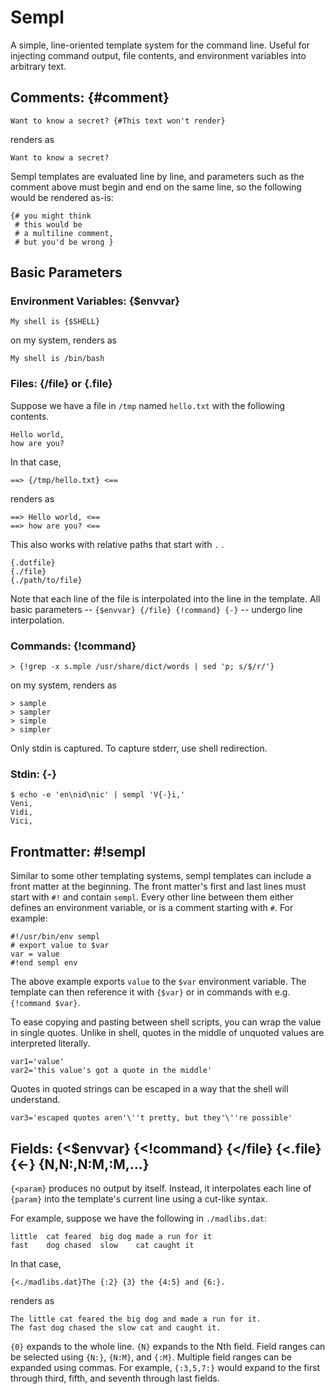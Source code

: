 
# Sempl

A simple, line-oriented template system for the command line.
Useful for injecting command output, file contents,
and environment variables into arbitrary text.

## Comments: {#comment}

    Want to know a secret? {#This text won't render}

renders as

    Want to know a secret? 

Sempl templates are evaluated line by line,
and parameters such as the comment above must begin and end on the same line,
so the following would be rendered as-is:

    {# you might think
     # this would be
     # a multiline comment,
     # but you'd be wrong }

<!-- test
    {# you might think
     # this would be
     # a multiline comment,
     # but you'd be wrong }
-->

## Basic Parameters

### Environment Variables: {$envvar}

    My shell is {$SHELL}

on my system, renders as

    My shell is /bin/bash

### Files: {/file} or {.file}

Suppose we have a file in `/tmp` named `hello.txt`
with the following contents.

    Hello world,
    how are you?

In that case,

    ==> {/tmp/hello.txt} <==

renders as

    ==> Hello world, <==
    ==> how are you? <==

This also works with relative paths that start with `.` .

    {.dotfile}
    {./file}
    {./path/to/file}



Note that each line of the file is interpolated into the line in the template.
All basic parameters -- `{$envvar} {/file} {!command} {-}` --
undergo line interpolation.

### Commands: {!command}

    > {!grep -x s.mple /usr/share/dict/words | sed 'p; s/$/r/'}

on my system, renders as

    > sample
    > sampler
    > simple
    > simpler

Only stdin is captured.
To capture stderr, use shell redirection.

### Stdin: {-}

	$ echo -e 'en\nid\nic' | sempl 'V{-}i,'
	Veni,
	Vidi,
	Vici,

## Frontmatter: #!sempl

Similar to some other templating systems,
sempl templates can include a front matter at the beginning.
The front matter's first and last lines must start with `#!` and contain `sempl`.
Every other line between them either defines an environment variable,
or is a comment starting with `#`.
For example:

    #!/usr/bin/env sempl
    # export value to $var
    var = value
    #!end sempl env

The above example exports `value` to the `$var` environment variable.
The template can then reference it with `{$var}`
or in commands with e.g. `{!command $var}`.

To ease copying and pasting between shell scripts,
you can wrap the value in single quotes.
Unlike in shell, quotes in the middle of unquoted values are interpreted literally.

    var1='value'
    var2='this value's got a quote in the middle'

Quotes in quoted strings can be escaped in a way that the shell will understand.

    var3='escaped quotes aren'\''t pretty, but they'\''re possible'

## Fields: {<$envvar} {<!command} {</file} {<.file} {<-} {N,N:,N:M,:M,...}

`{<param}` produces no output by itself.
Instead, it interpolates each line of `{param}`
into the template's current line using a cut-like syntax.

For example, suppose we have the following in `./madlibs.dat`:

    little	cat	feared	big	dog	made a run for it
    fast	dog	chased	slow	cat	caught it

In that case,

    {<./madlibs.dat}The {:2} {3} the {4:5} and {6:}.

renders as

    The little cat feared the big dog and made a run for it.
    The fast dog chased the slow cat and caught it.

`{0}` expands to the whole line.
`{N}` expands to the Nth field.
Field ranges can be selected using `{N:}`, `{N:M}`, and `{:M}`.
Multiple field ranges can be expanded using commas.
For example, `{:3,5,7:}` would expand to the first through third,
fifth, and seventh through last fields.

<!--
## Line Continuation

    ... {!a-very | long --command | pipe-line} {./a/very/long/file/name} {$a_very_long_environment_variable_name}

can be rewritten as

    ... {!a-very | long --command | pipe-line} {\}
    {./a/very/long/file/name} {\}
    {$a_very_long_environment_variable_name}

A variant form of line continuation
that preserves newlines
can be used to treat multiple parameters as being on one line.

    #!/usr/bin/env sempl
    bar='==='
    #!end sempl env
    {!echo -e 'one\ntwo\nthree'}{\\}
    {$bar}

renders as

    one
    two
    three
    ===



## Running Sempl

## Nesting

## Joins

TODO: explore different kinds of join-like expressions

## Examples
-->

<!-- vim: ft=markdown
-->
